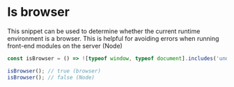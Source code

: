 # Is browser

This snippet can be used to determine whether the current runtime environment is a browser. This is helpful for avoiding errors when running front-end modules on the server (Node)
```js
const isBrowser = () => ![typeof window, typeof document].includes('undefined');

isBrowser(); // true (browser)
isBrowser(); // false (Node)
```
